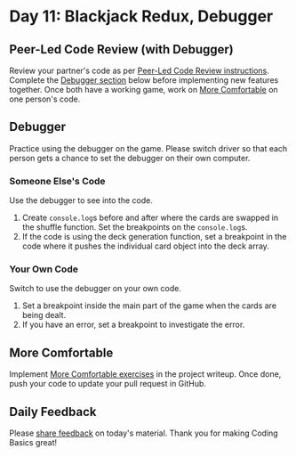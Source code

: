 # Day 11: Blackjack Redux, Debugger

## Peer-Led Code Review \(with Debugger\)

Review your partner's code as per [Peer-Led Code Review instructions](../course-logistics/course-methodology.md#peer-review). Complete the [Debugger section](day-11-blackjack-redux-debugger.md#debugger) below before implementing new features together. Once both have a working game, work on [More Comfortable](day-11-blackjack-redux-debugger.md#more-comfortable) on one person's code.

## Debugger

Practice using the debugger on the game. Please switch driver so that each person gets a chance to set the debugger on their own computer.

### Someone Else's Code

Use the debugger to see into the code.

1. Create `console.log`s before and after where the cards are swapped in the shuffle function. Set the breakpoints on the `console.log`s.
2. If the code is using the deck generation function, set a breakpoint in the code where it pushes the individual card object into the deck array.

### Your Own Code

Switch to use the debugger on your own code.

1. Set a breakpoint inside the main part of the game when the cards are being dealt.
2. If you have an error, set a breakpoint to investigate the error.

## More Comfortable

Implement [More Comfortable exercises](../projects/project-3-blackjack.md#more-comfortable) in the project writeup. Once done, push your code to update your pull request in GitHub.

## Daily Feedback

Please [share feedback](https://forms.gle/gMd9ubfvX1x2GnHCA) on today's material. Thank you for making Coding Basics great!


